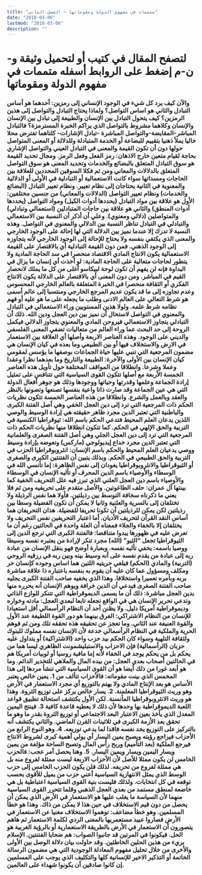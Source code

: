 ```yaml
---
title: "متممات في مفهوم الدولة ومقوماتها – الفصل الثاني"
date: "2018-03-06"
lastmod: "2018-03-06"
description: ""
---
```

# **لتصفح المقال في كتيب أو لتحميل وثيقة و-ن-م إضغط على الروابط أسفله** **متممات في مفهوم الدولة ومقوماتها**

### والآن كيف يرد كل شيء في الوجود الإنساني إلى رمزين: أحدهما هو أساس التبادل والثاني هو اساس التواصل؟ ولماذا يحتاج التبادل والتواصل إلى هذين الرمزين؟ كيف يتحول التبادل بين الإنسان والطبيعة إلى تبادل بين الإنسان والإنسان وكلاهما مشروط بالتواصل الذي يراكم الخبرة المسترمزة؟ فالتبادل المباشر-المقايضة-والتواصل المباشرة -تبادل الإشارات- كلتاهما تفترض محلا خاليا يملأ ذهنيا بتقييم للبضاعة أو الخدمة المتبادلة وللدلالة أو المعنى المتواصل حولها دون أن تكون القيمة والمعنى في التبادل العيني والتواصل الإشاري بحاجة لقيام متعين خارج الاذهان: رمز الفعل وفعل الرمز. ومجال تحديد القيمة هو سوق التبادل المتعلق بالبضائع والخدمات وتحديد المعنى هو سوق التواصل المتعلق بالدلالات والمعاني ومن ثم فكلا السوقين المحددين للعلاقة بين الحاجات ومسداتها سواء كانت الاستعمالية أو التبادلية في الأولى أو الدلالية والمعنوية في الثانية يحتاجان إلى نظام تعيير. ونظام تعيير التبادل (البضائع والخدمات) ونظام تعيير التواصل (الدلالات والمعاني) من جنسين مختلفين: الأول هو علاقة بين مواد التبادل (يحددها أدوات الكيل) ومواد التواصل (يحددها أدوات المنطق) والثاني هو علاقة بين حاجات المتبادلين (استعمالي وتبادلي) والمتواصلين (دلالي ومعنوي). وعلي أن أذكر أن النسبة بين الاستعمالي والتبادلي في التبادل تناظر النسبة بين الدلالي والمعنوي في التواصل. وهذه النسبة لا تدرك إلا عندما نميز بين الدلالة التي لها إحالة على الوجود الخارجي والمعنى الذي يكتفي بنفسه ولا يحتاج للإحالة إلى الوجود الخارجي لأنه يتجاوزه إلى الوجود الذهني. فمن دون القيمة التبادلية أي بالاقتصار على القيمة الاستعمالية يكون الانتاج المادي الاقتصاد منحصرا في سد الحاجة المادية ولا يتطور لحاجات متعالية على الحاجة المادية: لو أخذت أي إنسان ما يزال في البداوة فإنه لن يفهم أن تكون لوحة لبيكاسو أغلى من كل ما يملك لانحصار القيم في المباشر. ومن دون المعنى أي بالاقتصار على الدلالة يكون الانتاج الفكري أو الثقافة منحصرا في الخبرة المتعلقة بالعالم الخارجي المحسوس وعدم تجاوزه إلى ما قد يكون عديم المرجع الخارجي ومنتسبا إلى عالم أسمى هو شرط التعالي على العالم الادنى وطلب ما يجعله على ما هو عليه أو فهم نظامه شرط علمه. ولولا هذين المستويين وراء الاستعمالي في التبادل والمعنوي في التواصل لاستحال أن نميز بين دين العجل ودين الله. ذلك أن التبادلي يتجاوز الاستعمالي فيروحن المادي والمعنوي يتجاوز الدلالي فيكمل الروحة إلى حد البحث عما وراء العالم من متعاليات تضفي المعنى الفلسفي والديني على الوجود. وهذه العناصر الاربعة وأصلها أي العلاقة بين الاستعمار في الارض والاستخلاف فيها أو بين الطبيعي وما بعده في كيان الإنسان هي مضمون المرجعية التي تنبي عليها حياة الجماعات بوصفها ما يؤسس لمقومي كيان الإنسان بين الأولى والآخرة: الطبيعة والتاريخ وما بعدهما نظرا وعقدا وعملا وشرعا. وانطلاقا من المواقف المختلفة حول تأويل هذه العناصر الخمسة الأربعة مع أصلها تتكون القوى السياسية التي تتنافس على تمثيل إرادة الجماعة وعلمها وقدرتها وحياتها ووجودها وذلك هو جوهر أفعال الدولة التي هي عين الجماعة وقد صارت ذاتا واعية بنفسها تصنعها وتصونها بالنظر والعقد وبالعمل والشرع. وانطلاقا من هذه العناصر الخمسة تتكون نظريات الحكم ذات المرجعية التي ترد إلى دين العجل الخفي وهي أصل الفتنة الكبرى والباطنية التي تعتبر الدين مجرد ظاهر حقيقته هي إرادة الوسيط والوصي اللذين يدعان العلم المحيط فتدعي الحكم باسم الله: ثيوقراطيا الكنسية في التربية والحق الإلهي في الحكم. كما تتكون انطلاقا منها نظريات الحكم ذات المرجعية التي ترد إلى دين العجل الجلي وهي أصل الفتنة الصغرى والعلمانية التي تعتبر الدين مجرد خداع إيديولوجي (ماركس) وتعوضه بإرادة وسيط ووصي يدعيان العلم المحيط والحكم باسم الإنسان: انثروبوقراطيا الحزب في التربية والحق الطبيعي في الحكم. وبذلك يتبين أن الفتنتين الكبرى والصغرى أو الثيوقراطيا والانثروبوقراطيا يعودان إلى نفس الظاهرة: إما تأنسي الله في الوسطاء والأوصياء باسم الدين المحرف أو تأليه الإنسان في الوسطاء والأوصياء باسم دين العجل العلني الذي تبرز فيه علل التحريف الخفية كما بينتها آل عمران: حلف الطاغوتين. والأصل متقدم على تحريفيه ومن ثم فلا يعني ما ذكرناه سخافة التوسط بين رذيلتين. فأولا هما نفس الرذيلة ولا تختلفان إلى بالسرية والعلنية وثانيا لا يمكن أن تكون الفضيلة وسطا بين رذيلتين لكن يمكن للرذيلتين أن تكونا تحريفا للفضيلة. هذان التحريفان هما أساس النقد القرآن لتحريف الأديان. أما اعتبار التحريفين نفس التحريف ولا يختلفان إلا بالخفاء والجلاء فمعناه أن العلة واحدة في الحالتين رغم أن ما تعرض عليه في ظهورها يبدوا متناقضا: فالفتنة الكبرى التي ترجع الدين إلى الثيوقراطيا تجعل “الثيو” (الله) مجرد تنكر لإرادة من يعتبره نفسه وسيطا ووصيا باسمه: يخفي تأليه نفسه. وبعبارة أوضح فهو ينقل الإنسان من عبادة ربه إلى عبادة من يقدم نفسه على أنه وسيط بينه وبين ربه في رزقيه الروحي (التربية) والمادي (الحكم) فيلغي حريتيه اللتين هما اساس وجوده كإنسان حر ومكلف ومسؤول عما كان عليه أن يقوم به بنفسه باعتباره ذا علاقة مباشرة بربه وبأمره تعميرا واستخلافا. وهذا الذي يخفيه صاحب الفتنة الكبرى يجليه صاحب الفتنة الصغرى فيدعي أن الدين خرافة ويوهم الإنسان أنه يحرره منها بدين العجل مباشرة: ذلك أن ما يسمى الديموقراطية التي تتنكر للوازع الذاتي وتدعي تحرير الإنسان هي في الواقع تجعله تابعا لبعدي العجل: مادته وخواره وديموقراطية أمريكا دليل. ولا يظنن أحد أن النظام الرأسمالي أقل استعبادا للإنسان من النظام الاشتراكي: الفرق بينهما هو دور القوة اللطيفة عند الأول والقوة العنيفة عند الثاني. وما تعجز عن تحقيقه هذه تحققه تلك ومن ثم فوهم الحرية والملكية في النظام الرأسمالي خدعة لأن الإنسان نفسه مملوك للبنوك ولثقافة التلهية وسواء كان الحكم بيد حزب واحد (الاشتراكية) أو يتداول عليه حزبان (الرأسمالية) فإن الاحزاب والاستبليشمونت الظاهري ليسا هما من يحكم بل من يحكم يوجد في الخفاء لأنه إما مافية روسيا أو لوبيات أمريكا هم في الحالتين أصحاب بعدي العجل: من بيده المال والملاهي للتخدير الدائم. وما هو أبعد غورا من ذلك أيضا هو أن القوى السياسية التي تنشأ مردها إلى هذا المخمس الذي بينت مقوماته: فالأحزاب تتألف من 1. يمين خالص يعتبر الأساس هو بعد الإنتاج المادي ولا يهتم بالتوزيع أي مجرد الاستعمار في الأرض وهو وريث الثيوقراطيا المعلمنة. 2. يسار خالص يركز على توزيع الثروة. وهذا هو وريث الانثروبوقراطيا المأنسنة. لكن الأول يكتشف استحالة تطبيق قواعد اللعبة الديموقراطية بها وحدها لأن ذلك لا يعطيه قاعدة كافية 3. فينتج اليمين المعدل الذي يأخذ بعين الاعتبار البعد الاجتماعي أو توزيع الثروة بقدر ما وهو ما تحقق بعد الأزمة الكبرى في ثلاثينات القرن الماضي. والثاني يكتشف أنه بالتركيز على التوزيع يجد نفسه فاقدا لما يدعي توزيعه. 4. وهو النوع الرابع من الأحزاب فيراجع رؤيته ويصبح يمين اليسار أي يولي أهمية كبرى لشروط الانتاج فيرجع الملكية (بعد التأميم) وربح رأس المال وتصبح الساحة مؤلفة من يمين ويسار اليمين ويسار ويمين اليسار. 5. وهنا يحصل أمر عجب: فالحزب الخامس لن يكون ممثلا للأصل لأن الأحزاب الاربعة ليست ممثلة لفروع منه بل هي ممثلة لفروع من تحريفه. لذلك فلن يكون الحزب الخامس إلى حزب الوسط الذي يمثل الانتهازية السياسية أعني حزب من يميل للأقوى بحسب توقعه في كل انتخابات. ولذلك فليست بنية القوى السياسية اعتباطية بل هي خاضعة لمنطق مستمد من بعدي العجل الذهبي وقلما تتحرر القوى السياسية منهما لأن السياسة ما يغلب عليها هو الاستعمار في الأرض الذي يمكن أن يحصل من دون قيم الاستخلاف في حين هذا لا يمكن من ذاك. وهذا هو خطأ المسلمين. وهو خطأ مضاعف: توهموا الاستخلاف مغنيا عن الاستعمار في الأرض فصاروا عبيد مستعمريها بالمعنى الردي لكلمة الاستعمار ثم هاهم يتصورون أن الاستعمار في الأرض بالطريقة الاستعمارية أو بالرؤية الغربية هو الحل. فيكونوا في المرتين قد جانبوا الصواب: هم ضحايا الفتنتين. الإسلام بريء من هذين الحلين الخاطئين. وقد حاولت بيان دلالة الوصل بين الأولى والأخرى من خلال تحليل مفهوم المعادلة الوجودية التي هي مضمون الرسالة الخاتمة أو التذكير الاخير للإنسانية كلها والتكليف الذي يوجب على المسلمين إن كانوا صادقين أن يكونوا شهداء على العالمين.

###